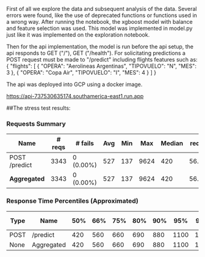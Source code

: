 First of all we explore the data and subsequent analysis of the data. Several errors were found, like the use of deprecated functions or functions used in a wrong way. After running the notebook, the xgboost model with balance and feature selection was used. This model was implemented in model.py just like it was implemented on the exploration notebook. 

Then for the api implementation, the model is run before the api setup, the api responds to GET ("/"), GET ("/health"). For solicitating predictions a POST request must be made to "/predict" including flights features such as: 
{
            "flights": [
                {
                    "OPERA": "Aerolineas Argentinas", 
                    "TIPOVUELO": "N", 
                    "MES": 3
                },
                {
                    "OPERA": "Copa Air", 
                    "TIPOVUELO": "I", 
                    "MES": 4
                }
            ]
}

The api was deployed into GCP using a docker image. 

https://api-737530635174.southamerica-east1.run.app

##The stress test results:


### Requests Summary

| Name         | # reqs | # fails | Avg  | Min | Max  | Median | req/s | failures/s |
|--------------|--------|---------|------|-----|------|--------|-------|------------|
| POST /predict| 3343   | 0 (0.00%)| 527  | 137 | 9624 | 420    | 56.40 | 0.00       |
| **Aggregated**| 3343   | 0 (0.00%)| 527  | 137 | 9624 | 420    | 56.40 | 0.00       |

### Response Time Percentiles (Approximated)

| Type | Name         | 50%  | 66%  | 75%  | 80%  | 90%  | 95%  | 98%  | 99%  | 99.9% | 99.99% | 100% | # reqs |
|------|--------------|------|------|------|------|------|------|------|------|-------|--------|------|--------|
| POST | /predict     | 420  | 560  | 660  | 690  | 880  | 1100 | 1200 | 1700 | 9400  | 9600   | 9600 | 3343   |
| None | Aggregated   | 420  | 560  | 660  | 690  | 880  | 1100 | 1200 | 1700 | 9400  | 9600   | 9600 | 3343   |
